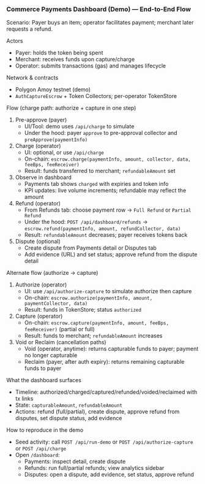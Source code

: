 ### Commerce Payments Dashboard (Demo) — End-to-End Flow

Scenario: Payer buys an item; operator facilitates payment; merchant later requests a refund.

Actors
- Payer: holds the token being spent
- Merchant: receives funds upon capture/charge
- Operator: submits transactions (gas) and manages lifecycle

Network & contracts
- Polygon Amoy testnet (demo)
- `AuthCaptureEscrow` + Token Collectors; per-operator TokenStore

Flow (charge path: authorize + capture in one step)
1) Pre-approve (payer)
   - UI/Tool: demo uses `/api/charge` to simulate
   - Under the hood: payer `approve` to pre-approval collector and `preApprove(paymentInfo)`
2) Charge (operator)
   - UI: optional, or use `/api/charge`
   - On-chain: `escrow.charge(paymentInfo, amount, collector, data, feeBps, feeReceiver)`
   - Result: funds transferred to merchant; `refundableAmount` set
3) Observe in dashboard
   - Payments tab shows `charged` with expiries and token info
   - KPI updates: live volume increments; refundable may reflect the amount
4) Refund (operator)
   - From Refunds tab: choose payment row → `Full Refund` or `Partial Refund`
   - Under the hood: `POST /api/dashboard/refunds` → `escrow.refund(paymentInfo, amount, refundCollector, data)`
   - Result: `refundableAmount` decreases; payer receives tokens back
5) Dispute (optional)
   - Create dispute from Payments detail or Disputes tab
   - Add evidence (URL) and set status; approve refund from the dispute detail

Alternate flow (authorize → capture)
1) Authorize (operator)
   - UI: use `/api/authorize-capture` to simulate authorize then capture
   - On-chain: `escrow.authorize(paymentInfo, amount, paymentCollector, data)`
   - Result: funds in TokenStore; status `authorized`
2) Capture (operator)
   - On-chain: `escrow.capture(paymentInfo, amount, feeBps, feeReceiver)` (partial or full)
   - Result: funds to merchant; `refundableAmount` increases
3) Void or Reclaim (cancellation paths)
   - Void (operator, anytime): returns capturable funds to payer; payment no longer capturable
   - Reclaim (payer, after auth expiry): returns remaining capturable funds to payer

What the dashboard surfaces
- Timeline: authorized/charged/captured/refunded/voided/reclaimed with tx links
- State: `capturableAmount`, `refundableAmount`
- Actions: refund (full/partial), create dispute, approve refund from disputes, set dispute status, add evidence

How to reproduce in the demo
- Seed activity: call `POST /api/run-demo` or `POST /api/authorize-capture` or `POST /api/charge`
- Open `/dashboard`:
  - Payments: inspect detail, create dispute
  - Refunds: run full/partial refunds; view analytics sidebar
  - Disputes: open a dispute, add evidence, set status, approve refund 